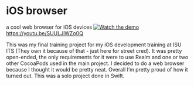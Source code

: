 # iOS browser
a cool web browser for iOS devices
[![Watch the demo](https://img.youtube.com/vi/SUULJiWZo0Q/maxresdefault.jpg)](https://youtu.be/SUULJiWZo0Q)
https://youtu.be/SUULJiWZo0Q 

This was my final training project for my iOS development training at ISU ITS (They own it because of that - just here for street cred). It was pretty open-ended, the only requirements for it were to use Realm and one or two other CocoaPods used in the main project. I decided to do a web browser because I thought it would be pretty neat. Overall I’m pretty proud of how it turned out. This was a solo project done in Swift.
